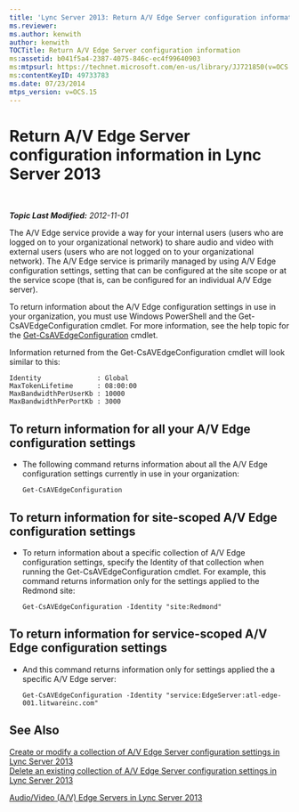 ```yaml
---
title: 'Lync Server 2013: Return A/V Edge Server configuration information'
ms.reviewer: 
ms.author: kenwith
author: kenwith
TOCTitle: Return A/V Edge Server configuration information
ms:assetid: b041f5a4-2387-4075-846c-ec4f99640903
ms:mtpsurl: https://technet.microsoft.com/en-us/library/JJ721850(v=OCS.15)
ms:contentKeyID: 49733783
ms.date: 07/23/2014
mtps_version: v=OCS.15
---
```


<div data-xmlns="http://www.w3.org/1999/xhtml">

<div class="topic" data-xmlns="http://www.w3.org/1999/xhtml" data-msxsl="urn:schemas-microsoft-com:xslt" data-cs="http://msdn.microsoft.com/en-us/">

<div data-asp="http://msdn2.microsoft.com/asp">

# Return A/V Edge Server configuration information in Lync Server 2013

</div>

<div id="mainSection">

<div id="mainBody">

<span> </span>

_**Topic Last Modified:** 2012-11-01_

The A/V Edge service provide a way for your internal users (users who are logged on to your organizational network) to share audio and video with external users (users who are not logged on to your organizational network). The A/V Edge service is primarily managed by using A/V Edge configuration settings, setting that can be configured at the site scope or at the service scope (that is, can be configured for an individual A/V Edge server).

To return information about the A/V Edge configuration settings in use in your organization, you must use Windows PowerShell and the Get-CsAVEdgeConfiguration cmdlet. For more information, see the help topic for the [Get-CsAVEdgeConfiguration](https://docs.microsoft.com/powershell/module/skype/Get-CsAVEdgeConfiguration) cmdlet.

Information returned from the Get-CsAVEdgeConfiguration cmdlet will look similar to this:

    Identity              : Global
    MaxTokenLifetime      : 08:00:00
    MaxBandwidthPerUserKb : 10000
    MaxBandwidthPerPortKb : 3000

<div>

## To return information for all your A/V Edge configuration settings

  - The following command returns information about all the A/V Edge configuration settings currently in use in your organization:
    
        Get-CsAVEdgeConfiguration

</div>

<div>

## To return information for site-scoped A/V Edge configuration settings

  - To return information about a specific collection of A/V Edge configuration settings, specify the Identity of that collection when running the Get-CsAVEdgeConfiguration cmdlet. For example, this command returns information only for the settings applied to the Redmond site:
    
        Get-CsAVEdgeConfiguration -Identity "site:Redmond"

</div>

<div>

## To return information for service-scoped A/V Edge configuration settings

  - And this command returns information only for settings applied the a specific A/V Edge server:
    
        Get-CsAVEdgeConfiguration -Identity "service:EdgeServer:atl-edge-001.litwareinc.com"

</div>

<div>

## See Also


[Create or modify a collection of A/V Edge Server configuration settings in Lync Server 2013](lync-server-2013-create-or-modify-a-collection-of-a-v-edge-server-configuration-settings.md)  
[Delete an existing collection of A/V Edge Server configuration settings in Lync Server 2013](lync-server-2013-delete-an-existing-collection-of-a-v-edge-server-configuration-settings.md)  


[Audio/Video (A/V) Edge Servers in Lync Server 2013](lync-server-2013-audio-video-a-v-edge-servers.md)  
  

</div>

</div>

<span> </span>

</div>

</div>

</div>

